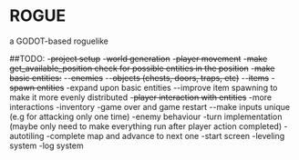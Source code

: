 # ROGUE 

a GODOT-based roguelike

##TODO:
-~~project setup~~
-~~world generation~~
-~~player movement~~
-~~make get_available_position check for possible entities in the position~~
-~~make basic entities:~~
--~~enemies~~
--~~objects (chests, doors, traps, etc)~~
--~~items~~
-~~spawn entities~~
-expand upon basic entities
--improve item spawning to make it more evenly distributed
-~~player interaction with entities~~
-more interactions
-inventory
-game over and game restart
--make inputs unique (e.g for attacking only one time)
-enemy behaviour
-turn implementation (maybe only need to make everything run after player action completed)
-autotiling
-complete map and advance to next one
-start screen
-leveling system
-log system

